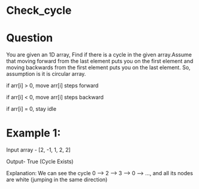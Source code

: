 # Check_cycle

# Question

You are given an 1D array, Find if there is a cycle in the given array.Assume that moving forward
from the last element puts you on the first element and moving backwards from the first element
puts you on the last element. So, assumption is it is circular array.

if arr[i] > 0, move arr[i] steps forward

if arr[i] < 0, move arr[i] steps backward

if arr[i] = 0, stay idle

# Example 1:

Input array - [2, -1, 1, 2, 2]

Output- True (Cycle Exists)

Explanation:
We can see the cycle 0 --> 2 --> 3 --> 0 --> ..., and all
its nodes are white (jumping in the same direction)
